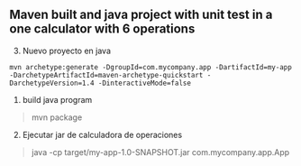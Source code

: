 ## Maven built and java project with unit test in a one calculator with 6 operations

3. Nuevo proyecto en java

```
mvn archetype:generate -DgroupId=com.mycompany.app -DartifactId=my-app -DarchetypeArtifactId=maven-archetype-quickstart -DarchetypeVersion=1.4 -DinteractiveMode=false

```
1. build java program
> mvn package
2. Ejecutar jar de calculadora de operaciones
> java -cp target/my-app-1.0-SNAPSHOT.jar com.mycompany.app.App